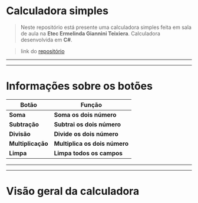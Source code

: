 # Calculadora simples
>Neste repositório está presente uma calculadora simples feita em sala de aula na **Etec Ermelinda Giannini Teixiera**. Calculadora desenvolvida em **C#**.

>link do [repositório](https://github.com/JoeyBeckWheeler/Calculadora-Simples "link para o repositório")
___
___

# Informações sobre os botões
| **Botão**| **Função** |
| -------  | ---------  |
|  **Soma**| **Soma os dois número**|
|  **Subtração** | **Subtrai os dois número**|
|  **Divisão**   | **Divide os dois número**|
|  **Multiplicação**   | **Multiplica os dois número**|
|  **Limpa**   | **Limpa todos os campos**|

___
___
# Visão geral da calculadora

